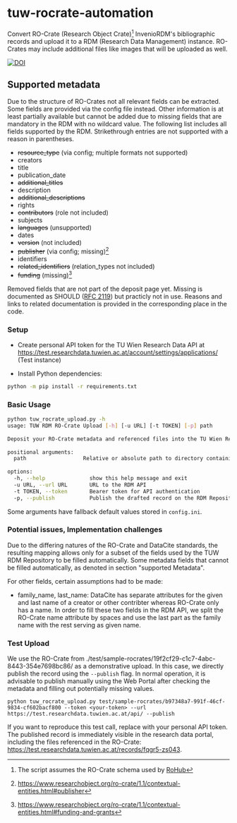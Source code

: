 # tuw-rocrate-automation

Convert RO-Crate (Research Object Crate)[^1] InvenioRDM's bibliographic records and upload it to a RDM (Research Data Management) instance. RO-Crates may include additional files like images that will be uploaded as well.

[![DOI](https://zenodo.org/badge/647654494.svg)](https://zenodo.org/badge/latestdoi/647654494)

## Supported metadata
Due to the structure of RO-Crates not all relevant fields can be extracted. Some fields are provided via the config file instead. Other information is at least partially available but cannot be added due to missing fields that are mandatory in the RDM with no wildcard value. The following list includes all fields supported by the RDM. Strikethrough entries are not supported with a reason in parentheses. 

* ~~resource_type~~ (via config; multiple formats not supported)
* creators
* title
* publication_date
* ~~additional_titles~~
* description
* ~~additional_descriptions~~
* rights
* ~~contributors~~ (role not included)
* subjects
* ~~languages~~ (unsupported)
* dates
* ~~version~~ (not included)
* ~~publisher~~ (via config; missing)[^2]
* identifiers
* ~~related_identifiers~~ (relation_types not included)
* ~~funding~~ (missing)[^3]

Removed fields that are not part of the deposit page yet. Missing is documented as SHOULD ([RFC 2119](https://tools.ietf.org/html/rfc2119)) but practicly not in use. Reasons and links to related documentation is provided in the corresponding place in the code.


### Setup

- Create personal API token for the TU Wien Research Data API at https://test.researchdata.tuwien.ac.at/account/settings/applications/ (Test instance)

- Install Python dependencies:
```sh
python -m pip install -r requirements.txt
```

### Basic Usage
```sh
python tuw_rocrate_upload.py -h
usage: TUW RDM RO-Crate Upload [-h] [-u URL] [-t TOKEN] [-p] path                                                                                     
                                                                                                                                                      
Deposit your RO-Crate metadata and referenced files into the TU Wien Research Data Repository.                                                                                  
                                                                                                                                                      
positional arguments:                                                                                                                                 
  path                  Relative or absolute path to directory containing ro-crate.metadata.json file. Referenced files must be in the same directory.
                                                                                                                                                      
options:                                                                                                                                              
  -h, --help              show this help message and exit                                                                                               
  -u URL, --url URL       URL to the RDM API                                                                                                            
  -t TOKEN, --token       Bearer token for API authentication                                                                                           
  -p, --publish           Publish the drafted record on the RDM Repository
  ```

Some arguments have fallback default values stored in `config.ini`.

### Potential issues, Implementation challenges

Due to the differing natures of the RO-Crate and DataCite standards, the resulting mapping allows only for a subset of the fields used by the TUW RDM Repository to be filled automatically.
Some metadata fields that cannot be filled automatically, as denoted in section "supported Metadata".


For other fields, certain assumptions had to be made:
- family_name, last_name: DataCite has separate attributes for the given and last name of a creator or other contribter whereas RO-Crate only has a name. In order to fill these two fields in the RDM API, we split the RO-Crate name attribute by spaces and use the last part as the family name with the rest serving as given name.

### Test Upload

We use the RO-Crate from ./test/sample-rocrates/19f2cf29-c1c7-4abc-8443-354e7698bc86/ as a demonstrative upload.
In this case, we directly publish the record using the `--publish` flag. In normal operation, it is advisable to publish manually using the Web Portal after checking the metadata and filling out potentially missing values.
```shell
python tuw_rocrate_upload.py test/sample-rocrates/b97348a7-991f-46cf-9834-cf602bacf800 --token <your-token> --url https://test.researchdata.tuwien.ac.at/api/ --publish
```
If you want to reproduce this test call, replace <your-token> with your personal API token.
The published record is immediately visible in the research data portal, including the files referenced in the RO-Crate: https://test.researchdata.tuwien.ac.at/records/fqgr5-zs043.


[^1]: The script assumes the RO-Crate schema used by [RoHub](https://reliance.rohub.org/)
[^2]: https://www.researchobject.org/ro-crate/1.1/contextual-entities.html#publisher
[^3]: https://www.researchobject.org/ro-crate/1.1/contextual-entities.html#funding-and-grants

